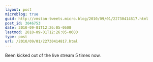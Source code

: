 ```yaml
---
layout: post
microblog: true
guid: http://vmstan-tweets.micro.blog/2010/09/01/22730414817.html
post_id: 3046753
date: 2010-09-01T12:26:05-0600
lastmod: 2010-09-01T12:26:05-0600
type: post
url: /2010/09/01/22730414817.html
---
```

Been kicked out of the live stream 5 times now.
